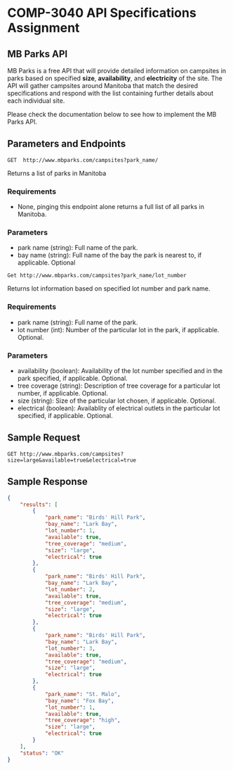 # COMP-3040 API Specifications Assignment

## MB Parks API

MB Parks is a free API that will provide detailed information on campsites in parks based on specified **size**, **availability**, and **electricity** of the site. The API will gather campsites around Manitoba that match the desired specifications and respond with the list containing further details about each individual site.

Please check the documentation below to see how to implement the MB Parks API.

## Parameters and Endpoints
`GET  http://www.mbparks.com/campsites?park_name/`

Returns a list of parks in Manitoba
### Requirements 
* None, pinging this endpoint alone returns a full list of all parks in Manitoba.
### Parameters
*  park name (string): Full name of the park. 
* bay name (string): Full name of the bay the park is nearest to, if applicable. Optional

`Get http://www.mbparks.com/campsites?park_name/lot_number`

Returns lot information based on specified lot number and park name.
### Requirements
* park name (string): Full name of the park. 
* lot number (int): Number of the particular lot in the park, if applicable. Optional.
### Parameters
* availability (boolean): Availability of the lot number specified and in the park specified, if applicable. Optional.
* tree coverage (string): Description of tree coverage for a particular lot number, if applicable. Optional.
* size (string): Size of the particular lot chosen, if applicable. Optional.
* electrical (boolean): Availablity of electrical outlets in the particular lot specified, if applicable. Optional.

## Sample Request

`GET http://www.mbparks.com/campsites?size=large&available=true&electrical=true`

## Sample Response

```json
{
	"results": [
		{
			"park_name": "Birds' Hill Park",
			"bay_name": "Lark Bay",
			"lot_number": 1,
			"available": true,
			"tree_coverage": "medium",
			"size": "large",
			"electrical": true
		},
		{
			"park_name": "Birds' Hill Park",
			"bay_name": "Lark Bay",
			"lot_number": 2,
			"available": true,
			"tree_coverage": "medium",
			"size": "large",
			"electrical": true
		},
		{
			"park_name": "Birds' Hill Park",
			"bay_name": "Lark Bay",
			"lot_number": 3,
			"available": true,
			"tree_coverage": "medium",
			"size": "large",
			"electrical": true
		},
		{
			"park_name": "St. Malo",
			"bay_name": "Fox Bay",
			"lot_number": 1,
			"available": true,
			"tree_coverage": "high",
			"size": "large",
			"electrical": true
		}
	],
	"status": "OK"
}
```
